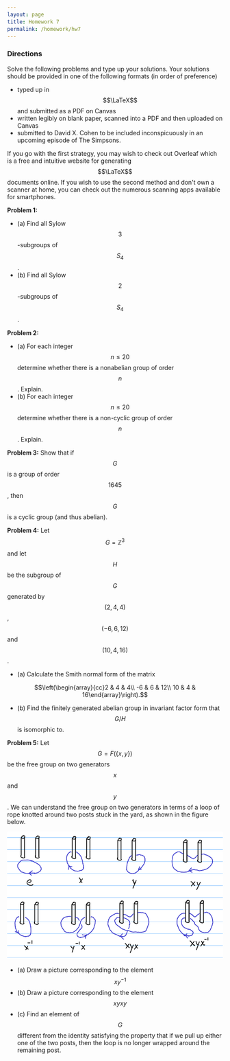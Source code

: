 ```yaml
---
layout: page
title: Homework 7
permalink: /homework/hw7
---
```


### Directions
Solve the following problems and type up your solutions.  Your solutions should be provided in one of the following formats (in order of preference)
* typed up in $$\LaTeX$$ and submitted as a PDF on Canvas
* written legibly on blank paper, scanned into a PDF and then uploaded on Canvas
* submitted to David X. Cohen to be included inconspicuously in an upcoming episode of The Simpsons.

If you go with the first strategy, you may wish to check out Overleaf which is a free and intuitive website for generating $$\LaTeX$$ documents online.
If you wish to use the second method and don't own a scanner at home, you can check out the numerous scanning apps available for smartphones.

**Problem 1:**
* (a) Find all Sylow $$3$$-subgroups of $$S_4$$.
* (b) Find all Sylow $$2$$-subgroups of $$S_4$$.

**Problem 2:**
* (a) For each integer $$n\leq 20$$ determine whether there is a nonabelian group of order $$n$$.  Explain.
* (b) For each integer $$n\leq 20$$ determine whether there is a non-cyclic group of order $$n$$.  Explain.

**Problem 3:** Show that if $$G$$ is a group of order $$1645$$, then $$G$$ is a cyclic group (and thus abelian).

**Problem 4:** Let $$G=\mathbb Z^3$$ and let $$H$$ be the subgroup of $$G$$ generated by $$(2,4,4)$$, $$(-6,6,12)$$ and $$(10,4,16)$$.
* (a) Calculate the Smith normal form of the matrix

$$\left(\begin{array}{cc}2 & 4 & 4\\ -6 & 6 & 12\\ 10 & 4 & 16\end{array}\right).$$

* (b) Find the finitely generated abelian group in invariant factor form that $$G/H$$ is isomorphic to.

**Problem 5:** Let $$G = F(\{x,y\})$$ be the free group on two generators $$x$$ and $$y$$.
We can understand the free group on two generators in terms of a loop of rope knotted around two posts stuck in the yard, as shown in the figure below.

![Symmetries of the triangle](../fig/free-group.png)

* (a) Draw a picture corresponding to the element $$xy^{-1}$$
* (b) Draw a picture corresponding to the element $$xyxy$$
* (c) Find an element of $$G$$ different from the identity satisfying the property that if we pull up either one of the two posts, then the loop is no longer wrapped around the remaining post.

